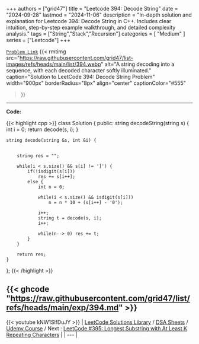 
+++
authors = ["grid47"]
title = "Leetcode 394: Decode String"
date = "2024-09-28"
lastmod = "2024-11-06"
description = "In-depth solution and explanation for Leetcode 394: Decode String in C++. Includes clear intuition, step-by-step example walkthrough, and detailed complexity analysis."
tags = ["String","Stack","Recursion"]
categories = [
    "Medium"
]
series = ["Leetcode"]
+++



[`Problem Link`](https://leetcode.com/problems/decode-string/description/)
{{< rmtimg 
    src="https://raw.githubusercontent.com/grid47/list-images/refs/heads/main/list/394.webp" 
    alt="A string decoding into a sequence, with each decoded character softly illuminated."
    caption="Solution to LeetCode 394: Decode String Problem"
    width="900px"
    borderRadius="8px"
    align="center" 
    captionColor="#555"
>}}
---
**Code:**

{{< highlight cpp >}}
class Solution {
public:
    string decodeString(string s) {
        int i = 0;
        return decode(s, i);
    }
    
    string decode(string &s, int &i) {
        
        
        string res = "";
        
        while(i < s.size() && s[i] != ']') {
            if(!isdigit(s[i]))
                res += s[i++];
            else {
                int n = 0;
                
                while(i < s.size() && isdigit(s[i]))
                    n = n * 10 + (s[i++] - '0');
                
                i++;
                string t = decode(s, i);
                i++;
                
                while(n--> 0) res += t;
            }
        }
        
        return res;
    }
    
};
{{< /highlight >}}

{{< ghcode "https://raw.githubusercontent.com/grid47/list/refs/heads/main/exp/394.md" >}}
---
{{< youtube kNW1SlfDuJY >}}
| [LeetCode Solutions Library](https://grid47.xyz/leetcode/) / [DSA Sheets](https://grid47.xyz/sheets/) / [Udemy Course](https://grid47.xyz/courses/) / Next : [LeetCode #395: Longest Substring with At Least K Repeating Characters](https://grid47.xyz/posts/leetcode-395-longest-substring-with-at-least-k-repeating-characters-solution/) |
| --- |
